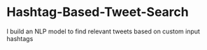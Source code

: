 # Hashtag-Based-Tweet-Search
I build an NLP model to find relevant tweets based on custom input hashtags
